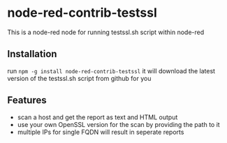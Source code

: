 # node-red-contrib-testssl
This is a node-red node for running testssl.sh script within node-red

## Installation
run `npm -g install node-red-contrib-testssl`
it will download the latest version of the testssl.sh script from github for you

## Features
- scan a host and get the report as text and HTML output
- use your own OpenSSL version for the scan by providing the path to it
- multiple IPs for single FQDN will result in seperate reports